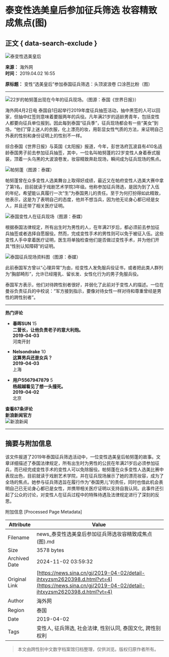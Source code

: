 # 泰变性选美皇后参加征兵筛选 妆容精致成焦点(图)

## 正文 { data-search-exclude }


![泰变性选美皇后](//n.sinaimg.cn/sinacn17/174/w87h87/20180315/2b0c-fyshfup8142498.jpg)

**来源：** 海外网  
**时间：** 2019.04.02 16:55  

**原标题：** 变性“选美皇后”参加泰国征兵筛选：头顶波浪卷 口涂芭比粉（图）

---

![22岁的帕努蓬出现在今年的征兵现场。（图源：泰国《世界日报》）](//k.sinaimg.cn/n/news/transform/193/w550h443/20190402/z2lE-hvcmeux6619799.png/w700d1q75cms.jpg?by=cms_fixed_width)

海外网4月2日电 泰国自1日起举行2019年度征兵抽签活动，抽中黑签的人可以回家，但抽中红签则意味着要服两年的兵役。凡年满21岁的适龄男青年，包括变性人都要向征兵单位报到。因此每到泰国“征兵季”，征兵现场都会有一些“美女”到场，“他们”穿上迷人的衣服，化上漂亮的妆，用彰显女性气质的方法，来证明自己外表的性别和身份证明上的性别不一样。

综合泰国《世界日报》与英国《太阳报》报道，今年，彭世洛府瓦波县有410名适龄泰国男子前去参加征兵抽签，其中，一位名叫帕努蓬的22岁变性人身着泰式服装，顶着一头乌黑的大波浪卷发，妆容精致奔赴现场，瞬间成为征兵现场的焦点。

![帕努蓬（图源：泰媒）](//k.sinaimg.cn/n/translate/369/w746h423/20190402/y24E-hvcmeux6605089.png/w700d1q75cms.jpg?by=cms_fixed_width)

帕努蓬曾在众多变性人选美舞台上取得好成绩，最近又在帕府变性人选美大赛中拿了第1名，目前就读于戏剧艺术学院3年级。他称参加征兵筛选，是因为到了入伍的年纪，希望能认真履行一次“生”为泰国男儿的责任。至于为何打扮得如此精致，他表示，这是为了表明自己的态度，他并不想当兵，因为他无论身心都已经是女人，并且还带了相关医疗证明。

![泰国变性人在征兵现场（图源：泰媒）](//k.sinaimg.cn/n/news/transform/116/w550h366/20190402/VWx7-hvcmeux6617640.jpg/w700d1q75cms.jpg?by=cms_fixed_width)

根据泰国法律规定，所有出生时为男性的人，在年满21岁后，都必须前去参加征兵抽签或者选择自愿服役。然而，完成变性手术的男性则可以免于被征入伍。这些变性人手中拿着医疗证明，医生将单独检查他们是否做过变性手术，并为他们开具“性别认知障碍”的证明。

![泰国征兵现场资料图（图源：泰媒）](//k.sinaimg.cn/n/news/transform/74/w550h324/20190402/0r_z-hvcmeux6618674.png/w700d1q75cms.jpg?by=cms_fixed_width)

此前泰国军方曾以“心理异常”为由，给变性人发免服兵役证书，或者把此类人群列为“胸部畸形”，允许已经隆乳、留长发、女性化行为的男子免服兵役。

泰国军方表示，他们对待跨性别者很好，并弱化了此前对于变性人的描述。一位在曼谷负责征兵的中校说：“军方接到指示，要像对待女性一样对待和尊重曾经是男性的跨性别者”。

---

**热门评论**

- **春晖SUN** 15  
  **二营长，让他负责老子的意大利炮。**  
  **2019-04-03**  
  河南开封  

- **Nelsondrake** 10  
  **这算男兵还是女兵？**  
  **2019-04-03**  
  上海  

- **用户5567947879** 5  
  **杨超越看见了想一头撞死。**  
  **2019-04-02**  
  北京  

**查看87条评论**  
**新浪新闻官方**  
![新浪新闻](https://n.sinaimg.cn/default/80905340/20200331/sinalogo.png)  

---

## 摘要与附加信息

<!-- tcd_abstract -->
该文件报道了2019年泰国征兵筛选活动中，一位变性选美皇后帕努蓬的故事。文章详细描述了泰国法律规定，所有出生时为男性的公民在年满21岁后必须参加征兵，而已经完成变性手术的变性人可以免除服役。帕努蓬在众多变性人选美比赛中表现出色，目前就读于戏剧艺术学院，并在征兵现场展示了她的漂亮妆容，成为了全场的焦点。她参与征兵筛选旨在履行作为“泰国男儿”的责任，同时也借此机会表明自己已无论身心都已是女性，并携带相关医疗证明以支持自我认同。此事件还引起了公众的讨论，对变性人在征兵过程中的特殊待遇及法律规定进行了深刻的反思。
<!-- tcd_abstract_end -->

附加信息 [Processed Page Metadata]

| Attribute       | Value                                  |
|-----------------|----------------------------------------|
| Filename        | news_泰变性选美皇后参加征兵筛选妆容精致成焦点(图).md                             |
| Size            | 3578 bytes                           |
| Archived Date   | 2024-11-02 03:59:32                             |
| Original Link   | [https://news.sina.cn/gj/2019-04-02/detail-ihtxyzsm2620398.d.html?vt=4](https://news.sina.cn/gj/2019-04-02/detail-ihtxyzsm2620398.d.html?vt=4)                       |
| Author          | 海外网                               |
| Region          | 泰国                               |
| Date            | 2019-04-02                                 |
| Tags            | 变性人, 征兵筛选, 社会法律, 性别认同, 泰国文化, 跨性别权利                                 |
>
> 本文由跨性别中文数字档案馆归档整理，仅供浏览。版权归原作者所有。
>